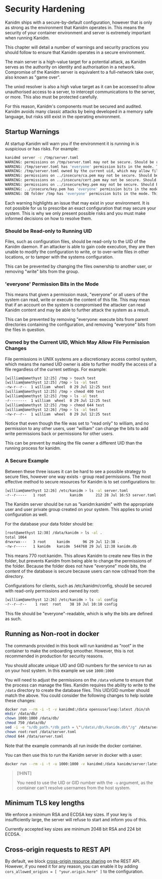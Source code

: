 # Security Hardening

Kanidm ships with a secure-by-default configuration, however that is only as strong as the
environment that Kanidm operates in. This means the security of your container environment and
server is extremely important when running Kanidm.

This chapter will detail a number of warnings and security practices you should follow to ensure
that Kanidm operates in a secure environment.

The main server is a high-value target for a potential attack, as Kanidm serves as the authority on
identity and authorisation in a network. Compromise of the Kanidm server is equivalent to a
full-network take over, also known as "game over".

The unixd resolver is also a high value target as it can be accessed to allow unauthorised access to
a server, to intercept communications to the server, or more. This also must be protected carefully.

For this reason, Kanidm's components must be secured and audited. Kanidm avoids many classic attacks
by being developed in a memory safe language, but risks still exist in the operating environment.

## Startup Warnings

At startup Kanidm will warn you if the environment it is running in is suspicious or has risks. For
example:

```bash
kanidmd server -c /tmp/server.toml
WARNING: permissions on /tmp/server.toml may not be secure. Should be readonly to running uid. This could be a security risk ...
WARNING: /tmp/server.toml has 'everyone' permission bits in the mode. This could be a security risk ...
WARNING: /tmp/server.toml owned by the current uid, which may allow file permission changes. This could be a security risk ...
WARNING: permissions on ../insecure/ca.pem may not be secure. Should be readonly to running uid. This could be a security risk ...
WARNING: permissions on ../insecure/cert.pem may not be secure. Should be readonly to running uid. This could be a security risk ...
WARNING: permissions on ../insecure/key.pem may not be secure. Should be readonly to running uid. This could be a security risk ...
WARNING: ../insecure/key.pem has 'everyone' permission bits in the mode. This could be a security risk ...
WARNING: DB folder /tmp has 'everyone' permission bits in the mode. This could be a security risk ...
```

Each warning highlights an issue that may exist in your environment. It is not possible for us to
prescribe an exact configuration that may secure your system. This is why we only present possible
risks and you must make informed decisions on how to resolve them.

### Should be Read-only to Running UID

Files, such as configuration files, should be read-only to the UID of the Kanidm daemon. If an
attacker is able to gain code execution, they are then unable to modify the configuration to write,
or to over-write files in other locations, or to tamper with the systems configuration.

This can be prevented by changing the files ownership to another user, or removing "write" bits from
the group.

### 'everyone' Permission Bits in the Mode

This means that given a permission mask, "everyone" or all users of the system can read, write or
execute the content of this file. This may mean that if an account on the system is compromised the
attacker can read Kanidm content and may be able to further attack the system as a result.

This can be prevented by removing "everyone: execute bits from parent directories containing the
configuration, and removing "everyone" bits from the files in question.

### Owned by the Current UID, Which May Allow File Permission Changes

File permissions in UNIX systems are a discretionary access control system, which means the named
UID owner is able to further modify the access of a file regardless of the current settings. For
example:

```bash
[william@amethyst 12:25] /tmp > touch test
[william@amethyst 12:25] /tmp > ls -al test
-rw-r--r--  1 william  wheel  0 29 Jul 12:25 test
[william@amethyst 12:25] /tmp > chmod 400 test
[william@amethyst 12:25] /tmp > ls -al test
-r--------  1 william  wheel  0 29 Jul 12:25 test
[william@amethyst 12:25] /tmp > chmod 644 test
[william@amethyst 12:26] /tmp > ls -al test
-rw-r--r--  1 william  wheel  0 29 Jul 12:25 test
```

Notice that even though the file was set to "read only" to william, and no permission to any other
users, user "william" can change the bits to add write permissions back or permissions for other
users.

This can be prevent by making the file owner a different UID than the running process for kanidm.

### A Secure Example

Between these three issues it can be hard to see a possible strategy to secure files, however one
way exists - group read permissions. The most effective method to secure resources for Kanidm is to
set configurations to:

```bash
[william@amethyst 12:26] /etc/kanidm > ls -al server.toml
-r--r-----   1 root           kanidm      212 28 Jul 16:53 server.toml
```

The Kanidm server should be run as "kanidm:kanidm" with the appropriate user and user private group
created on your system. This applies to unixd configuration as well.

For the database your data folder should be:

```bash
[root@amethyst 12:38] /data/kanidm > ls -al .
total 1064
drwxrwx---   3 root     kanidm      96 29 Jul 12:38 .
-rw-r-----   1 kanidm   kanidm  544768 29 Jul 12:38 kanidm.db
```

This means 770 root:kanidm. This allows Kanidm to create new files in the folder, but prevents
Kanidm from being able to change the permissions of the folder. Because the folder does not have
"everyone" mode bits, the content of the database is secure because users can now cd/read from the
directory.

Configurations for clients, such as /etc/kanidm/config, should be secured with read-only permissions
and owned by root:

```bash
[william@amethyst 12:26] /etc/kanidm > ls -al config
-r--r--r--    1 root  root    38 10 Jul 10:10 config
```

This file should be "everyone"-readable, which is why the bits are defined as such.

## Running as Non-root in docker

The commands provided in this book will run kanidmd as "root" in the container to make the
onboarding smoother. However, this is not recommended in production for security reasons.

You should allocate unique UID and GID numbers for the service to run as on your host system. In
this example we use `1000:1000`

You will need to adjust the permissions on the `/data` volume to ensure that the process can manage
the files. Kanidm requires the ability to write to the `/data` directory to create the database
files. This UID/GID number should match the above. You could consider the following changes to help
isolate these changes:

```bash
docker run --rm -i -t -v kanidmd:/data opensuse/leap:latest /bin/sh
mkdir /data/db/
chown 1000:1000 /data/db/
chmod 750 /data/db/
sed -i -e "s/db_path.*/db_path = \"\/data\/db\/kanidm.db\"/g" /data/server.toml
chown root:root /data/server.toml
chmod 644 /data/server.toml
```

Note that the example commands all run inside the docker container.

You can then use this to run the Kanidm server in docker with a user:

```bash
docker run --rm -i -t -u 1000:1000 -v kanidmd:/data kanidm/server:latest /sbin/kanidmd ...
```

> [!HINT]
>
> You need to use the UID or GID number with the `-u` argument, as the container can't resolve
> usernames from the host system.

## Minimum TLS key lengths

We enforce a minimum RSA and ECDSA key sizes. If your key is insufficiently large, the server will
refuse to start and inform you of this.

Currently accepted key sizes are minimum 2048 bit RSA and 224 bit ECDSA.

## Cross-origin requests to REST API

By default, we block [cross-origin resource sharing](https://developer.mozilla.org/en-US/docs/Web/HTTP/CORS) on the REST API. However,
if you need it for any reason, you can enable it by adding
`cors_allowed_origins = [ "your.origin.here" ]` to the configuration.
